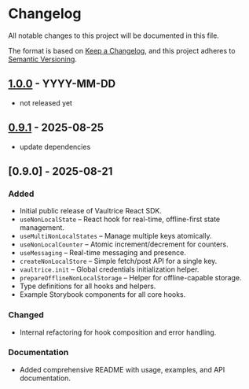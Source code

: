 # Changelog

All notable changes to this project will be documented in this file.

The format is based on [Keep a Changelog](https://keepachangelog.com/en/1.0.0/),
and this project adheres to [Semantic Versioning](https://semver.org/spec/v2.0.0.html).

## [1.0.0](https://github.com/vaultrice/react/compare/v0.9.0...v1.0.0) - YYYY-MM-DD

- not released yet

## [0.9.1](https://github.com/vaultrice/react/compare/v0.9.0...v0.9.1) - 2025-08-25

- update dependencies

## [0.9.0] - 2025-08-21

### Added
- Initial public release of Vaultrice React SDK.
- `useNonLocalState` – React hook for real-time, offline-first state management.
- `useMultiNonLocalStates` – Manage multiple keys atomically.
- `useNonLocalCounter` – Atomic increment/decrement for counters.
- `useMessaging` – Real-time messaging and presence.
- `createNonLocalStore` – Simple fetch/post API for a single key.
- `vaultrice.init` – Global credentials initialization helper.
- `prepareOfflineNonLocalStorage` – Helper for offline-capable storage.
- Type definitions for all hooks and helpers.
- Example Storybook components for all core hooks.

### Changed
- Internal refactoring for hook composition and error handling.

### Documentation
- Added comprehensive README with usage, examples, and API documentation.

